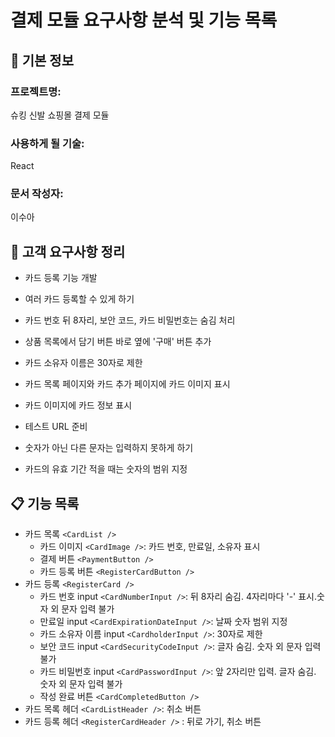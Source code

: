 # 결제 모듈 요구사항 분석 및 기능 목록

## 📌 기본 정보
### 프로젝트명: 
슈킹 신발 쇼핑몰 결제 모듈

### 사용하게 될 기술: 
React

### 문서 작성자: 
이수아

## 📝 고객 요구사항 정리
- 카드 등록 기능 개발
- 여러 카드 등록할 수 있게 하기
- 카드 번호 뒤 8자리, 보안 코드, 카드 비밀번호는 숨김 처리
- 상품 목록에서 담기 버튼 바로 옆에 '구매' 버튼 추가
- 카드 소유자 이름은 30자로 제한
- 카드 목록 페이지와 카드 추가 페이지에 카드 이미지 표시
- 카드 이미지에 카드 정보 표시
- 테스트 URL 준비

- 숫자가 아닌 다른 문자는 입력하지 못하게 하기
- 카드의 유효 기간 적을 때는 숫자의 범위 지정

## 📋 기능 목록
- 카드 목록 `<CardList />`
  - 카드 이미지 `<CardImage />`: 카드 번호, 만료일, 소유자 표시
  - 결제 버튼 `<PaymentButton />`
  - 카드 등록 버튼 `<RegisterCardButton />`
- 카드 등록 `<RegisterCard />`
  - 카드 번호 input `<CardNumberInput />`: 뒤 8자리 숨김. 4자리마다 '-' 표시.숫자 외 문자 입력 불가
  - 만료일 input `<CardExpirationDateInput />`: 날짜 숫자 범위 지정
  - 카드 소유자 이름 input `<CardholderInput />`: 30자로 제한
  - 보안 코드 input `<CardSecurityCodeInput />`: 글자 숨김. 숫자 외 문자 입력 불가
  - 카드 비밀번호 input `<CardPasswordInput />`: 앞 2자리만 입력. 글자 숨김. 숫자 외 문자 입력 불가
  - 작성 완료 버튼 `<CardCompletedButton />`
- 카드 목록 헤더 `<CardListHeader />`: 취소 버튼
- 카드 등록 헤더 `<RegisterCardHeader />` : 뒤로 가기, 취소 버튼
  
  


